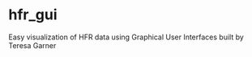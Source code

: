 hfr_gui
=======

Easy visualization of HFR data using Graphical User Interfaces built by Teresa Garner